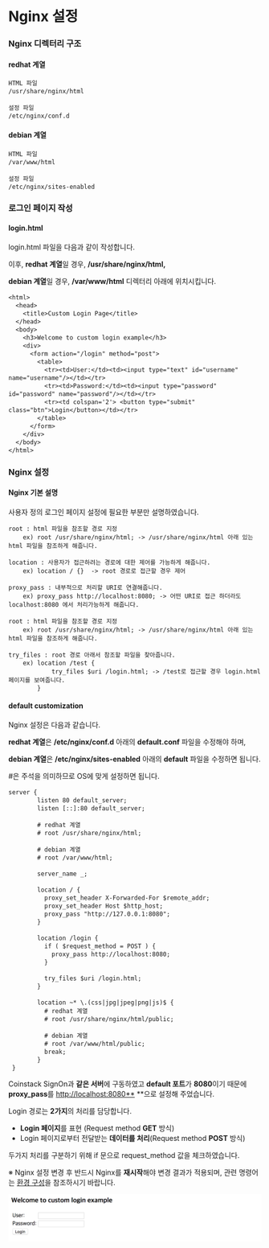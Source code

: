 # Nginx 설정

### N**ginx 디렉터리 구조**

#### redhat 계열

```text
HTML 파일
/usr/share/nginx/html

설정 파일
/etc/nginx/conf.d
```

#### debian 계열

```text
HTML 파일
/var/www/html

설정 파일
/etc/nginx/sites-enabled
```

### **로그인 페이지 작성**

#### login.html

login.html 파일을 다음과 같이 작성합니다.

이후, **redhat 계열**일 경우,  **/usr/share/nginx/html,**

**debian 계열**일 경우, **/var/www/html** 디렉터리 아래에 위치시킵니다.

```markup
<html>
  <head>
    <title>Custom Login Page</title>
  </head>
  <body>
    <h3>Welcome to custom login example</h3>
    <div>
      <form action="/login" method="post">
        <table>
          <tr><td>User:</td><td><input type="text" id="username" name="username"/></td></tr>
          <tr><td>Password:</td><td><input type="password" id="password" name="password"/></td></tr>
          <tr><td colspan='2'> <button type="submit" class="btn">Login</button></td></tr>
        </table>
      </form>
    </div>
  </body>
</html>
```

### N**ginx 설정**

#### N**ginx 기본 설명**

사용자 정의 로그인 페이지 설정에 필요한 부분만 설명하였습니다.

```text
root : html 파일을 참조할 경로 지정
    ex) root /usr/share/nginx/html; -> /usr/share/nginx/html 아래 있는 html 파일을 참조하게 해줍니다.

location : 사용자가 접근하려는 경로에 대한 제어를 가능하게 해줍니다.
    ex) location / {}  -> root 경로로 접근할 경우 제어

proxy_pass : 내부적으로 처리할 URI로 연결해줍니다.
    ex) proxy_pass http://localhost:8080; -> 어떤 URI로 접근 하더라도 localhost:8080 에서 처리가능하게 해줍니다.

root : html 파일을 참조할 경로 지정
    ex) root /usr/share/nginx/html; -> /usr/share/nginx/html 아래 있는 html 파일을 참조하게 해줍니다.

try_files : root 경로 아래서 참조할 파일을 찾아줍니다.
    ex) location /test {
            try_files $uri /login.html; -> /test로 접근할 경우 login.html 페이지를 보여줍니다.
        }
```

#### **default customization**

Nginx 설정은 다음과 같습니다.

**redhat 계열**은 **/etc/nginx/conf.d** 아래의 **default.conf** 파일을 수정해야 하며,

**debian 계열**은 **/etc/nginx/sites-enabled** 아래의 **default** 파일을 수정하면 됩니다.

\#은 주석을 의미하므로 OS에 맞게 설정하면 됩니다.

```text
server {
        listen 80 default_server;
        listen [::]:80 default_server;

        # redhat 계열
        # root /usr/share/nginx/html;

        # debian 계열
        # root /var/www/html;

        server_name _;

        location / {
          proxy_set_header X-Forwarded-For $remote_addr;
          proxy_set_header Host $http_host;
          proxy_pass "http://127.0.0.1:8080";
        }

        location /login {
          if ( $request_method = POST ) {
            proxy_pass http://localhost:8080;
          }

          try_files $uri /login.html;
        }

        location ~* \.(css|jpg|jpeg|png|js)$ {
          # redhat 계열
          # root /usr/share/nginx/html/public;

          # debian 계열
          # root /var/www/html/public;
          break;
        }
 }
```

Coinstack SignOn과 **같은 서버**에 구동하였고 **default 포트**가 **8080**이기 때문에 **proxy\_pass**를 [http://localhost:8080\*\*](http://localhost:8080**) \*\*으로 설정해 주었습니다.

Login 경로는 **2가지**의 처리를 담당합니다.

* **Login 페이지**를 표현 \(Request method **GET** 방식\)
* Login 페이지로부터 전달받는 **데이터를 처리**\(Request method **POST** 방식\)

두가지 처리를 구분하기 위해 if 문으로 request\_method 값을 체크하였습니다.

※ Nginx 설정 변경 후 반드시 Nginx를 **재시작**해야 변경 결과가 적용되며, 관련 명령어는 [환경 구성](undefined.md)을 참조하시기 바랍니다.

![](../../.gitbook/assets/utilization/custom_login/custom_login_page.png)

